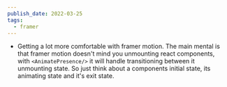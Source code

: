 ```yaml
---
publish_date: 2022-03-25
tags:
  - framer
---
```

- Getting a lot more comfortable with framer motion. The main mental is that framer motion doesn't mind you unmounting react components, with `<AnimatePresence/>` it will handle transitioning between it unmounting state. So just think about a components initial state, its animating state and it's exit state. 
